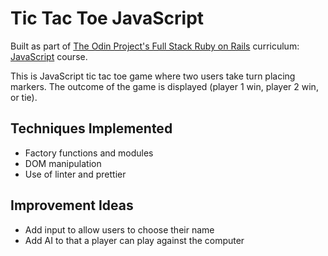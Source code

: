 # Tic Tac Toe JavaScript
Built as part of [The Odin Project's Full Stack Ruby on Rails](https://www.theodinproject.com/paths/full-stack-ruby-on-rails?) curriculum: [JavaScript](https://www.theodinproject.com/paths/full-stack-ruby-on-rails/courses/javascript) course.

This is JavaScript tic tac toe game where two users take turn placing markers.
The outcome of the game is displayed (player 1 win, player 2 win, or tie).

## Techniques Implemented
* Factory functions and modules
* DOM manipulation
* Use of linter and prettier

## Improvement Ideas
* Add input to allow users to choose their name
* Add AI to that a player can play against the computer
